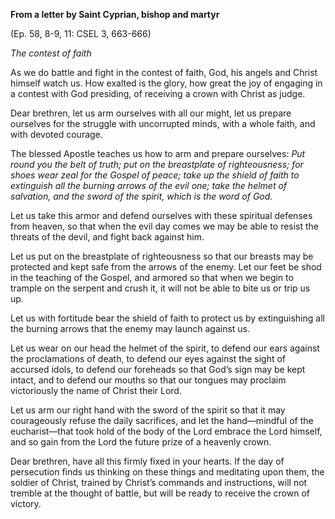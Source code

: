 

**From a letter by Saint Cyprian, bishop and martyr**

(Ep. 58, 8-9, 11: CSEL 3, 663-666)

_The contest of faith_

As we do battle and fight in the contest of faith, God, his angels and Christ himself watch us. How exalted is the glory, how great the joy of engaging in a contest with God presiding, of receiving a crown with Christ as judge.

Dear brethren, let us arm ourselves with all our might, let us prepare ourselves for the struggle with uncorrupted minds, with a whole faith, and with devoted courage.

The blessed Apostle teaches us how to arm and prepare ourselves: _Put round you the belt of truth; put on the breastplate of righteousness; for shoes wear zeal for the Gospel of peace; take up the shield of faith to extinguish all the burning arrows of the evil one; take the helmet of salvation, and the sword of the spirit, which is the word of God._

Let us take this armor and defend ourselves with these spiritual defenses from heaven, so that when the evil day comes we may be able to resist the threats of the devil, and fight back against him.

Let us put on the breastplate of righteousness so that our breasts may be protected and kept safe from the arrows of the enemy. Let our feet be shod in the teaching of the Gospel, and armored so that when we begin to trample on the serpent and crush it, it will not be able to bite us or trip us up.

Let us with fortitude bear the shield of faith to protect us by extinguishing all the burning arrows that the enemy may launch against us.

Let us wear on our head the helmet of the spirit, to defend our ears against the proclamations of death, to defend our eyes against the sight of accursed idols, to defend our foreheads so that God’s sign may be kept intact, and to defend our mouths so that our tongues may proclaim victoriously the name of Christ their Lord.

Let us arm our right hand with the sword of the spirit so that it may courageously refuse the daily sacrifices, and let the hand—mindful of the eucharist—that took hold of the body of the Lord embrace the Lord himself, and so gain from the Lord the future prize of a heavenly crown.

Dear brethren, have all this firmly fixed in your hearts. If the day of persecution finds us thinking on these things and meditating upon them, the soldier of Christ, trained by Christ’s commands and instructions, will not tremble at the thought of battle, but will be ready to receive the crown of victory.

